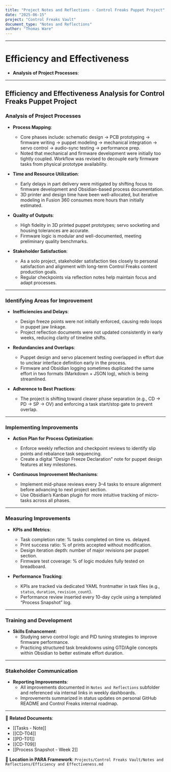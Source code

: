 ```yaml
---
title: "Project Notes and Reflections - Control Freaks Puppet Project"
date: "2025-06-15"
project: "Control Freaks Vault"
document_type: "Notes and Reflections"
author: "Thomas Ware"
---
```

---
# Efficiency and Effectiveness

- **Analysis of Project Processes**:

---

## Efficiency and Effectiveness Analysis for Control Freaks Puppet Project

### Analysis of Project Processes

- **Process Mapping**:
  - Core phases include: schematic design → PCB prototyping → firmware writing → puppet modeling → mechanical integration → servo control → audio-sync testing → performance prep.
  - Noted that mechanical and firmware development were initially too tightly coupled. Workflow was revised to decouple early firmware tasks from physical prototype availability.

- **Time and Resource Utilization**:
  - Early delays in part delivery were mitigated by shifting focus to firmware development and Obsidian-based process documentation.
  - 3D printer and design time have been well-allocated, but iterative modeling in Fusion 360 consumes more hours than initially estimated.

- **Quality of Outputs**:
  - High fidelity in 3D printed puppet prototypes; servo socketing and housing tolerances are accurate.
  - Firmware logic is modular and well-documented, meeting preliminary quality benchmarks.

- **Stakeholder Satisfaction**:
  - As a solo project, stakeholder satisfaction ties closely to personal satisfaction and alignment with long-term Control Freaks content production goals.
  - Regular checkpoints via reflection notes help maintain focus and adapt processes.

---

### Identifying Areas for Improvement

- **Inefficiencies and Delays**:
  - Design freeze points were not initially enforced, causing redo loops in puppet jaw linkage.
  - Project reflection documents were not updated consistently in early weeks, reducing clarity of timeline shifts.

- **Redundancies and Overlaps**:
  - Puppet design and servo placement testing overlapped in effort due to unclear interface definition early in the process.
  - Firmware and Obsidian logging sometimes duplicated the same effort in two formats (Markdown + JSON log), which is being streamlined.

- **Adherence to Best Practices**:
  - The project is shifting toward clearer phase separation (e.g., CD → PD → SP → OV) and enforcing a task start/stop gate to prevent overlap.

---

### Implementing Improvements

- **Action Plan for Process Optimization**:
  - Enforce weekly reflection and checkpoint reviews to identify slip points and rebalance task sequencing.
  - Create a digital "Design Freeze Declaration" note for puppet design features at key milestones.

- **Continuous Improvement Mechanisms**:
  - Implement mid-phase reviews every 3–4 tasks to ensure alignment before advancing to next project section.
  - Use Obsidian’s Kanban plugin for more intuitive tracking of micro-tasks across all phases.

---

### Measuring Improvements

- **KPIs and Metrics**:
  - Task completion rate: % tasks completed on time vs. delayed.
  - Print success ratio: % of prints accepted without modification.
  - Design iteration depth: number of major revisions per puppet section.
  - Firmware test coverage: % of logic modules fully tested on breadboard.

- **Performance Tracking**:
  - KPIs are tracked via dedicated YAML frontmatter in task files (e.g., `status`, `duration`, `revision_count`).
  - Performance review inserted every 10-day cycle using a templated “Process Snapshot” log.

---

### Training and Development

- **Skills Enhancement**:
  - Studying servo control logic and PID tuning strategies to improve firmware performance.
  - Practicing structured task breakdowns using GTD/Agile concepts within Obsidian to better estimate effort duration.

---

### Stakeholder Communication

- **Reporting Improvements**:
  - All improvements documented in `Notes and Reflections` subfolder and referenced via internal links in weekly dashboards.
  - Improvements summarized in status updates on personal GitHub README and Control Freaks internal roadmap.

---

🔗 **Related Documents**:
- [[Tasks - Note]]
- [[CD-T04]]
- [[PD-T01]]
- [[CD-T09]]
- [[Process Snapshot - Week 2]]

📁 **Location in PARA Framework**: `Projects/Control Freaks Vault/Notes and Reflections/Efficiency and Effectiveness.md`
